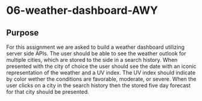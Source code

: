 # 06-weather-dashboard-AWY

## Purpose

For this assignment we are asked to build a weather dashboard utilizing server side APIs. The user should be able to see the weather outlook for multiple cities, which are stored to the side in a search history. When presented with the city of choice the user should see the date with an iconic representation of the weather and a UV index. The UV index should indicate by color wether the conditions are favorable, moderate, or severe. When the user clicks on a city in the search history then the stored five day forecast for that city should be presented.
